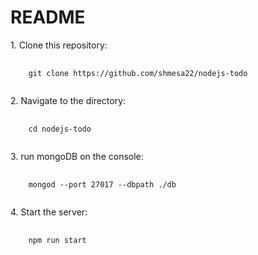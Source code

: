 <h1>README</h1>

<p>1. Clone this repository: </p>
<pre>
  <code>
    git clone https://github.com/shmesa22/nodejs-todo
  </code>
</pre>
<p>2. Navigate to the directory: </p>
<pre>
  <code>
    cd nodejs-todo
  </code>
</pre>
<p>3. run mongoDB on the console: </p>
<pre>
  <code>
    mongod --port 27017 --dbpath ./db
  </code>
</pre>
<p>4. Start the server: </p>
<pre>
  <code>
    npm run start
  </code>
</pre>